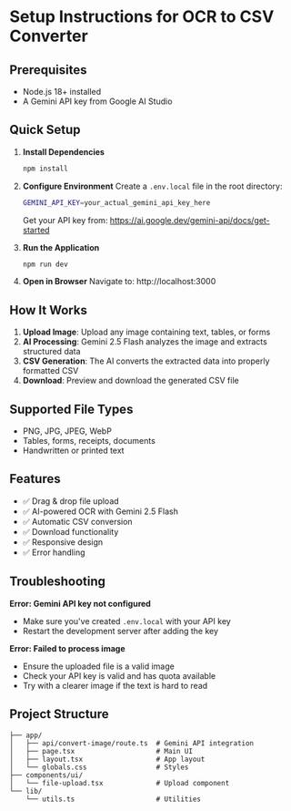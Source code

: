 # Setup Instructions for OCR to CSV Converter

## Prerequisites
- Node.js 18+ installed
- A Gemini API key from Google AI Studio

## Quick Setup

1. **Install Dependencies**
   ```bash
   npm install
   ```

2. **Configure Environment**
   Create a `.env.local` file in the root directory:
   ```bash
   GEMINI_API_KEY=your_actual_gemini_api_key_here
   ```

   Get your API key from: https://ai.google.dev/gemini-api/docs/get-started

3. **Run the Application**
   ```bash
   npm run dev
   ```

4. **Open in Browser**
   Navigate to: http://localhost:3000

## How It Works

1. **Upload Image**: Upload any image containing text, tables, or forms
2. **AI Processing**: Gemini 2.5 Flash analyzes the image and extracts structured data
3. **CSV Generation**: The AI converts the extracted data into properly formatted CSV
4. **Download**: Preview and download the generated CSV file

## Supported File Types
- PNG, JPG, JPEG, WebP
- Tables, forms, receipts, documents
- Handwritten or printed text

## Features
- ✅ Drag & drop file upload
- ✅ AI-powered OCR with Gemini 2.5 Flash
- ✅ Automatic CSV conversion
- ✅ Download functionality
- ✅ Responsive design
- ✅ Error handling

## Troubleshooting

**Error: Gemini API key not configured**
- Make sure you've created `.env.local` with your API key
- Restart the development server after adding the key

**Error: Failed to process image**
- Ensure the uploaded file is a valid image
- Check your API key is valid and has quota available
- Try with a clearer image if the text is hard to read

## Project Structure
```
├── app/
│   ├── api/convert-image/route.ts  # Gemini API integration
│   ├── page.tsx                    # Main UI
│   ├── layout.tsx                  # App layout
│   └── globals.css                 # Styles
├── components/ui/
│   └── file-upload.tsx             # Upload component
└── lib/
    └── utils.ts                    # Utilities
``` 